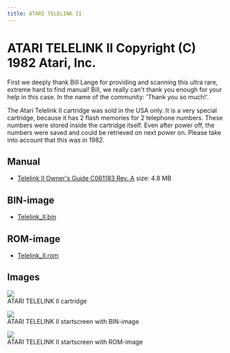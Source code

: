 ```yaml
---
title: ATARI TELELINK II
---
```

# ATARI TELELINK II Copyright (C) 1982 Atari, Inc.  
First we deeply thank Bill Lange for providing and scanning this ultra rare, extreme hard to find manual! Bill, we really can't thank you enough for your help in this case. In the name of the community: 'Thank you so much!'.  
  
The Atari Telelink II cartridge was sold in the USA only. It is a very special cartridge, because it has 2 flash memories for 2 telephone numbers. These numbers were stored inside the cartridge itself. Even after power off, the numbers were saved and could be retrieved on next power on. Please take into account that this was in 1982.  
## Manual  
- [Telelink II Owner's Guide C061183 Rev. A](attachments/Telelink_II_Owners_Guide-screen.pdf) size: 4.8 MB  
## BIN-image  
- [Telelink_II.bin](attachments/Telelink_II.bin)  
## ROM-image  
- [Telelink_II.rom](attachments/Telelink_II.rom)  
## Images  
![](attachments/Telelink_II.jpg)  
ATARI TELELINK II cartridge  
  
![](attachments/Telelink+II-1.jpg)  
ATARI TELELINK II startscreen with BIN-image  
  
![](attachments/Telelink+II-2.jpg)  
ATARI TELELINK II startscreen with ROM-image  
